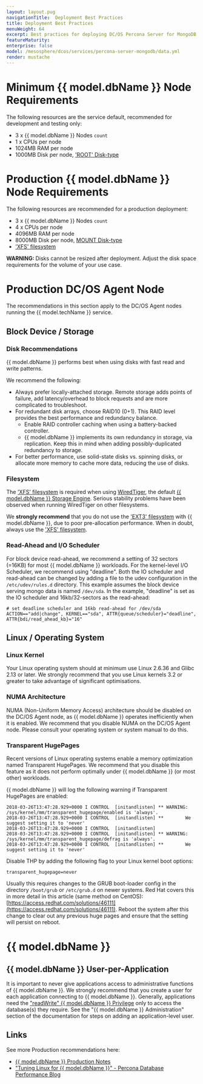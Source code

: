 ```yaml
---
layout: layout.pug
navigationTitle:  Deployment Best Practices
title: Deployment Best Practices
menuWeight: 64
excerpt: Best practices for deploying DC/OS Percona Server for MongoDB
featureMaturity:
enterprise: false
model: /mesosphere/dcos/services/percona-server-mongodb/data.yml
render: mustache
---
```


# Minimum {{ model.dbName }} Node Requirements

The following resources are the service default, recommended for development and testing only:
- 3 x {{ model.dbName }} Nodes `count`
- 1 x CPUs per node
- 1024MB RAM per node
- 1000MB Disk per node, ['ROOT' Disk-type](/mesosphere/dcos/1.10/storage/mount-disk-resources/)

# Production {{ model.dbName }} Node Requirements

The following resources are recommended for a production deployment:
- 3 x {{ model.dbName }} Nodes `count`
- 4 x CPUs per node
- 4096MB RAM per node
- 8000MB Disk per node, [MOUNT Disk-type](/mesosphere/dcos/1.10/storage/mount-disk-resources/)
- ['XFS' filesystem](https://en.wikipedia.org/wiki/XFS)

<p class="message--warning"><strong>WARNING: </strong> Disks cannot be resized after deployment. Adjust the disk space requirements for the volume of your use case.</p> 


# Production DC/OS Agent Node

The recommendations in this section apply to the DC/OS Agent nodes running the {{ model.techName }} service.

## Block Device / Storage

### Disk Recommendations

{{ model.dbName }} performs best when using disks with fast read and write patterns.

We recommend the following:
- Always prefer locally-attached storage. Remote storage adds points of failure, add latency/overhead to block requests and are more complicated to troubleshoot.
- For redundant disk arrays, choose RAID10 (0+1). This RAID level provides the best performance and redundancy balance.
  - Enable RAID controller caching when using a battery-backed controller.
  - {{ model.dbName }} implements its own redundancy in storage, via replication. Keep this in mind when adding possibly-duplicated redundancy to storage.
- For better performance, use solid-state disks vs. spinning disks, or allocate more memory to cache more data, reducing the use of disks.

### Filesystem
The ['XFS' filesystem](https://en.wikipedia.org/wiki/XFS) is required when using [WiredTiger](https://docs.mongodb.com/manual/core/wiredtiger/), the default [{{ model.dbName }} Storage Engine](https://docs.mongodb.com/manual/core/storage-engines/). Serious stability problems have been observed when running WiredTiger on other filesystems.

We **strongly recommend** that you do not use the ['EXT3' filesystem](https://en.wikipedia.org/wiki/Ext3) with {{ model.dbName }}, due to poor pre-allocation performance. When in doubt, always use the ['XFS' filesystem](https://en.wikipedia.org/wiki/XFS).

### Read-Ahead and I/O Scheduler

For block device read-ahead, we recommend a setting of 32 sectors (=16KB) for most {{ model.dbName }} workloads. For the kernel-level I/O Scheduler, we recommend using "deadline". Both the IO scheduler and read-ahead can be changed by adding a file to the udev configuration in the `/etc/udev/rules.d` directory. This example assumes the block device serving mongo data is named `/dev/sda`. In the example, "deadline" is set as the IO scheduler and 16kb/32-sectors as the read-ahead:

```shell
# set deadline scheduler and 16kb read-ahead for /dev/sda
ACTION=="add|change", KERNEL=="sda", ATTR{queue/scheduler}="deadline", ATTR{bdi/read_ahead_kb}="16"
```

## Linux / Operating System

### Linux Kernel

Your Linux operating system should at minimum use Linux 2.6.36 and Glibc 2.13 or later. We strongly recommend that you use Linux kernels 3.2 or greater to take advantage of significant optimisations.

### NUMA Architecture

NUMA (Non-Uniform Memory Access) architecture should be disabled on the DC/OS Agent node, as {{ model.dbName }} operates inefficiently when it is enabled. We recommend that you disable NUMA on the DC/OS Agent node. Please consult your operating system or system manual to do this.

### Transparent HugePages

Recent versions of Linux operating systems enable a memory optimization named Transparent HugePages. We recommend that you disable this feature as it does not perform optimally under {{ model.dbName }} (or most other) workloads.

{{ model.dbName }} will log the following warning if Transparent HugePages are enabled:

```shell
2018-03-26T13:47:28.929+0000 I CONTROL  [initandlisten] ** WARNING: /sys/kernel/mm/transparent_hugepage/enabled is 'always'.
2018-03-26T13:47:28.929+0000 I CONTROL  [initandlisten] **        We suggest setting it to 'never'
2018-03-26T13:47:28.929+0000 I CONTROL  [initandlisten]
2018-03-26T13:47:28.929+0000 I CONTROL  [initandlisten] ** WARNING: /sys/kernel/mm/transparent_hugepage/defrag is 'always'.
2018-03-26T13:47:28.929+0000 I CONTROL  [initandlisten] **        We suggest setting it to 'never'
```

Disable THP by adding the following flag to your Linux kernel boot options:

```shell
transparent_hugepage=never
```

Usually this requires changes to the GRUB boot-loader config in the directory `/boot/grub` or `/etc/grub.d` on newer systems. Red Hat covers this in more detail in this article (same method on CentOS): [https://access.redhat.com/solutions/46111](https://access.redhat.com/solutions/46111). Reboot the system after this change to clear out any previous huge pages and ensure that the setting will persist on reboot.

# {{ model.dbName }}

## {{ model.dbName }} User-per-Application

It is important to never give applications access to administrative functions of {{ model.dbName }}. We strongly recommend that you create a user for each application connecting to {{ model.dbName }}. Generally, applications need the ["readWrite" {{ model.dbName }} Privilege](https://docs.mongodb.com/manual/reference/built-in-roles/#readWrite) only to access the database(s) they require. See the "{{ model.dbName }} Administration" section of the documentation for steps on adding an application-level user.

## Links

See more Production recommendations here:
- [{{ model.dbName }} Production Notes](https://docs.mongodb.com/manual/administration/production-notes/)
- ["Tuning Linux for {{ model.dbName }}" - Percona Database Performance Blog](https://www.percona.com/blog/2016/08/12/tuning-linux-for-mongodb/)
